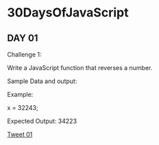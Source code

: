 # 30DaysOfJavaScript

## DAY 01

Challenge 1:

Write a JavaScript function that reverses a number.

Sample Data and output:

Example: 

x = 32243;

Expected Output: 34223

[Tweet 01](https://twitter.com/philomath128/status/1721588367945781459)
